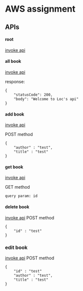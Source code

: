 # AWS assignment

## APIs
#### root
[invoke api](https://iz2l444w63.execute-api.ap-southeast-1.amazonaws.com/test/)


#### all book
[invoke api](https://iz2l444w63.execute-api.ap-southeast-1.amazonaws.com/test/)

response:
```
{
    "statusCode": 200,
    "body": "Welcome to Loc's api"
}
```

#### add book
[invoke api](https://iz2l444w63.execute-api.ap-southeast-1.amazonaws.com/test/)

POST method
```
{
    "author" : "test",
    "title" : "test"
}
```

#### get book
[invoke api](https://iz2l444w63.execute-api.ap-southeast-1.amazonaws.com/test/book)

GET method
```
query param: id
```

#### delete book
[invoke api](https://iz2l444w63.execute-api.ap-southeast-1.amazonaws.com/test/delete-book)
POST method
```
{
    "id" : "test"
}
```

### edit book
[invoke api](https://iz2l444w63.execute-api.ap-southeast-1.amazonaws.com/test/edit-book)
POST method
```
{
    "id" : "test"
    "author" : "test",
    "title" : "test"
}
```